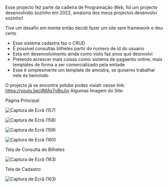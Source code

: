 Esse projecto fez parte da cadeira de Programação Web, foi um projecto desenvolvido sozinho em 2022, amaioria dos meus projectos desenvolvi sozinho!

Tive um desafio em mente então decidi fazer um site sem framework e deu certo
- Esse sistema cadastra faz o CRUD 
- É possivel consultas bilhetes partir do numero de id do usuario
- Esta em desenvolvimento ainda como visto faz anos que desnvolvi
- Pretendo acrescer mais coisas como: sistema de pagaento online, mais templates de forma a ser comercializado pela entiade
- Esse é simplesmente um template de amostra, se quiseres trabalhar nela és benvindo

O projecto já se encontra yotube podes visiatr nesse link: https://youtu.be/dMAs7vBpJjo
Algumas Imagem do Site:

Página Principal:

![Captura de Ecrã (157)](https://github.com/Joao-Fernando-FullStack/SISTEMA-DE-BILHETERIA-DE-VIAGENS-DA-MACON-PHP-MYSQL-/assets/68354446/7eb0370c-57bf-40e7-92ca-a02f7c2f56d0)

![Captura de Ecrã (158)](https://github.com/Joao-Fernando-FullStack/SISTEMA-DE-BILHETERIA-DE-VIAGENS-DA-MACON-PHP-MYSQL-/assets/68354446/ba93381d-9834-4c78-9506-df87dbb5b8f5)

![Captura de Ecrã (159)](https://github.com/Joao-Fernando-FullStack/SISTEMA-DE-BILHETERIA-DE-VIAGENS-DA-MACON-PHP-MYSQL-/assets/68354446/eec261ca-6cf2-4de9-8699-ef1feb2187e6)

![Captura de Ecrã (160)](https://github.com/Joao-Fernando-FullStack/SISTEMA-DE-BILHETERIA-DE-VIAGENS-DA-MACON-PHP-MYSQL-/assets/68354446/eee43c66-1bb5-4188-8da9-d3e938335f22)

Tela de Consulta de Bilhetes

![Captura de Ecrã (163)](https://github.com/Joao-Fernando-FullStack/SISTEMA-DE-BILHETERIA-DE-VIAGENS-DA-MACON-PHP-MYSQL-/assets/68354446/3a3ac253-8066-41bc-a522-b45c377489b0)

Tela de Cadastro

![Captura de Ecrã (163)](https://github.com/Joao-Fernando-FullStack/SISTEMA-DE-BILHETERIA-DE-VIAGENS-DA-MACON-PHP-MYSQL-/assets/68354446/47c52ce7-99c9-4a5b-a737-0545d76ebf42)

